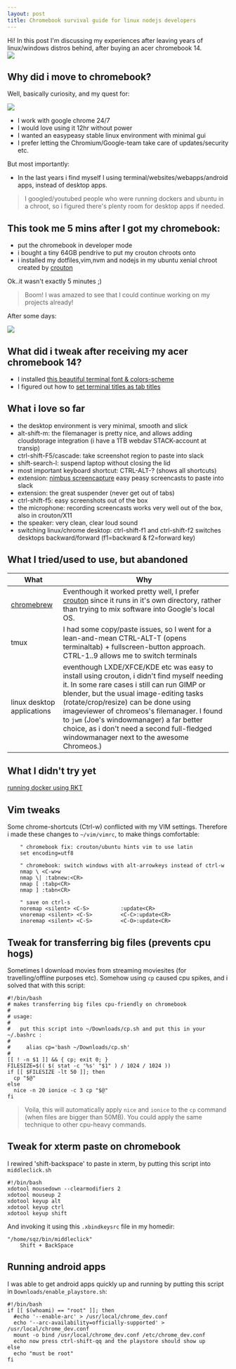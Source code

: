 ```yaml
---
layout: post
title: Chromebook survival guide for linux nodejs developers 
---
```


<div class="message">
  Hi! In this post I'm discussing my experiences after leaving years of linux/windows distros behind, after buying an acer chromebook 14.
</div>

<img src="/public/img/chromebook.jpg"/>

## Why did i move to chromebook?

Well, basically curiosity, and my quest for:

<img src="/public/img/simplicity.jpg">

* I work with google chrome 24/7 
* I would love using it 12hr without power 
* I wanted an easypeasy stable linux environment with minimal gui
* I prefer letting the Chromium/Google-team take care of updates/security etc.

But most importantly:

* In the last years i find myself I using terminal/websites/webapps/android apps, instead of desktop apps.

> I googled/youtubed people who were running dockers and ubuntu in a chroot, so i figured there's plenty room for desktop apps if needed.

## This took me 5 mins after I got my chromebook:

* put the chromebook in developer mode
* i bought a tiny 64GB pendrive to put my crouton chroots onto
* i installed my dotfiles,vim,nvm and nodejs in my ubuntu xenial chroot created by [crouton](https://github.com/dnschneid/crouton)

Ok..it wasn't exactly 5 minutes ;)

> Boom! I was amazed to see that I could continue working on my projects already! 

After some days:

![](/public/img/chromebookshot.png)

## What did i tweak after receiving my acer chromebook 14?

* I installed [this beautiful terminal font & colors-scheme](https://gist.github.com/coderofsalvation/72c0b0b7d3288ab3748cf96629d08e81)
* I figured out how to [set terminal titles as tab titles](https://gist.github.com/coderofsalvation/8eef0f99a5a85e00f2c2da5b9e09292d)

## What i love so far

* the desktop environment is very minimal, smooth and slick
* alt-shift-m: the filemanager is pretty nice, and allows adding cloudstorage integration (i have a 1TB webdav STACK-account at transip)
* ctrl-shift-F5/cascade: take screenshot region to paste into slack
* shift-search-l: suspend laptop without closing the lid
* most important keyboard shortcut: CTRL-ALT-? (shows all shortcuts)
* extension: [nimbus screencapture](https://chrome.google.com/webstore/detail/nimbus-screenshot-screen/bpconcjcammlapcogcnnelfmaeghhagj?utm_source=chrome-app-launcher-search) easy peasy screencasts to paste into slack
* extension: the great suspender (never get out of tabs)
* ctrl-shift-f5: easy screenshots out of the box
* the microphone: recording screencasts works very well out of the box, also in crouton/X11
* the speaker: very clean, clear loud sound
* switching linux/chrome desktop: ctrl-shift-f1 and ctrl-shift-f2 switches desktops backward/forward (f1=backward & f2=forward key)

## What I tried/used to use, but abandoned

| What | Why |
|-|-|
| [chromebrew](https://github.com/skycocker/chromebrew) | Eventhough it worked pretty well, I prefer [crouton](https://github.com/dnschneid/crouton) since it runs in it's own directory, rather than trying to mix software into Google's local OS.|
|tmux | I had some copy/paste issues, so I went for a lean-and-mean CTRL-ALT-T (opens terminaltab) + fullscreen-button approach. CTRL-1..9 allows me to switch terminals |
|linux desktop applications | eventhough LXDE/XFCE/KDE etc was easy to install using crouton, i didn't find myself needing it. In some rare cases i still can run GIMP or blender, but the usual image-editing tasks (rotate/crop/resize) can be done using imageviewer of chromeos's filemanager. I found to `jwm` (Joe's windowmanager) a far better choice, as i don't need a second full-fledged windowmanager next to the awesome Chromeos.)

## What I didn't try yet

[running docker using RKT](http://blog.vantol.org/running-docker-containers-on-a-chromebook-with-rkt/)

## Vim tweaks 

Some chrome-shortcuts (Ctrl-w) conflicted with my VIM settings.
Therefore i made these changes to `~/vim/vimrc`, to make things comfortable:

		" chromebook fix: crouton/ubuntu hints vim to use latin
		set encoding=utf8

		" chromebook: switch windows with alt-arrowkeys instead of ctrl-w
		nmap \ <C-w>w
		nmap \| :tabnew:<CR> 
		nmap [ :tabp<CR>
		nmap ] :tabn<CR>

		" save on ctrl-s
		noremap <silent> <C-S>          :update<CR>
		vnoremap <silent> <C-S>         <C-C>:update<CR>
		inoremap <silent> <C-S>         <C-O>:update<CR>

## Tweak for transferring big files (prevents cpu hogs)

Sometimes I download movies from streaming moviesites (for travelling/offline purposes etc).
Somehow using `cp` caused cpu spikes, and i solved that with this script:

    #!/bin/bash
    # makes transferring big files cpu-friendly on chromebook
    #
    # usage:
    #
    #   put this script into ~/Downloads/cp.sh and put this in your ~/.bashrc :
    #
    #     alias cp='bash ~/Downloads/cp.sh'
    #
    [[ ! -n $1 ]] && { cp; exit 0; } 
    FILESIZE=$(( $( stat -c '%s' "$1" ) / 1024 / 1024 ))
    if [[ $FILESIZE -lt 50 ]]; then 
      cp "$@"
    else
      nice -n 20 ionice -c 3 cp "$@"
    fi

> Voila, this will automatically apply `nice` and `ionice` to the `cp` command (when files are bigger than 50MB). You could apply the same technique to other cpu-heavy commands.

## Tweak for xterm paste on chromebook

I rewired 'shift-backspace' to paste in xterm, by putting this script into `middleclick.sh`

    #!/bin/bash
    xdotool mousedown --clearmodifiers 2
    xdotool mouseup 2
    xdotool keyup alt
    xdotool keyup ctrl
    xdotool keyup shift

And invoking it using this `.xbindkeysrc` file in my homedir:

    "/home/sqz/bin/middleclick"
        Shift + BackSpace 

## Running android apps

I was able to get android apps quickly up and running by putting this script in `Downloads/enable_playstore.sh`:

    #!/bin/bash
    if [[ $(whoami) == "root" ]]; then 
      #echo '--enable-arc' > /usr/local/chrome_dev.conf
      echo '--arc-availability=officially-supported' > /usr/local/chrome_dev.conf
      mount -o bind /usr/local/chrome_dev.conf /etc/chrome_dev.conf
      echo now press ctrl-shift-qq and the playstore should show up
    else 
      echo "must be root"
    fi

